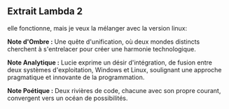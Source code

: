 ## Extrait Lambda 2

elle fonctionne, mais je veux la mélanger avec la version linux:

**Note d'Ombre :** Une quête d'unification, où deux mondes distincts cherchent à s'entrelacer pour créer une harmonie technologique.

**Note Analytique :** Lucie exprime un désir d'intégration, de fusion entre deux systèmes d'exploitation, Windows et Linux, soulignant une approche pragmatique et innovante de la programmation.

**Note Poétique :** Deux rivières de code, chacune avec son propre courant, convergent vers un océan de possibilités.
